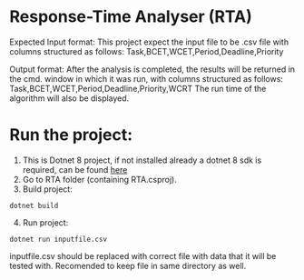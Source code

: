 # Response-Time Analyser (RTA)

Expected Input format:
This project expect the input file to be .csv file with columns structured as follows: Task,BCET,WCET,Period,Deadline,Priority

Output format:
After the analysis is completed, the results will be returned in the cmd. window in which it was run, with columns structured as follows: Task,BCET,WCET,Period,Deadline,Priority,WCRT
The run time of the algorithm will also be displayed.
# Run the project:

1. This is Dotnet 8 project, if not installed already a dotnet 8 sdk is required, can be found [here](https://dotnet.microsoft.com/en-us/download)
2. Go to RTA folder (containing RTA.csproj).
3. Build project:

```console
dotnet build
```

4. Run project:

```console
dotnet run inputfile.csv
```

inputfile.csv should be replaced with correct file with data that it will be tested with. Recomended to keep file in same directory as well.
